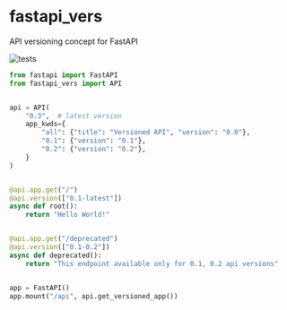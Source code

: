 # fastapi_vers
API versioning concept for FastAPI

![tests](https://github.com/levsh/fastapi_vers/workflows/tests/badge.svg)

```python
from fastapi import FastAPI
from fastapi_vers import API


api = API(
    "0.3",  # latest version
    app_kwds={
        "all": {"title": "Versioned API", "version": "0.0"},
        "0.1": {"version": "0.1"},
        "0.2": {"version": "0.2"},
    }
)


@api.app.get("/")
@api.version(["0.1-latest"])
async def root():
    return "Hello World!"


@api.app.get("/deprecated")
@api.version(["0.1-0.2"])
async def deprecated():
    return "This endpoint available only for 0.1, 0.2 api versions"


app = FastAPI()
app.mount("/api", api.get_versioned_app())
```
